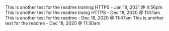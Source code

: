This is another test for the readme training HTTPS - Jan 19, 2021 @ 4:56pm
This is another test for the readme traing HTTPS - Dec 18, 2020 @ 11:51am
This is another test for the readme - Dec 18, 2020 @ 11:47am
This is another test for the readme - Dec 18, 2020 @ 11:30am

